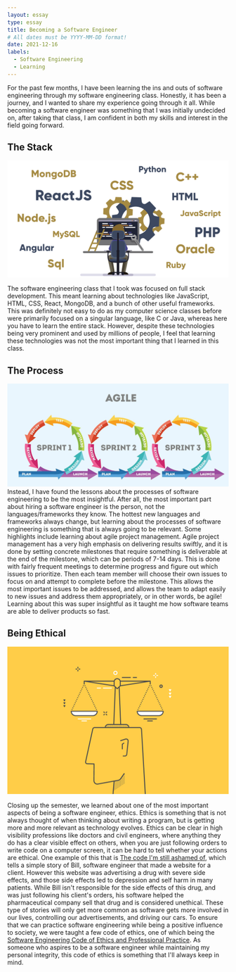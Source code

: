 ```yaml
---
layout: essay
type: essay
title: Becoming a Software Engineer
# All dates must be YYYY-MM-DD format!
date: 2021-12-16
labels:
  - Software Engineering
  - Learning
---
```

For the past few months, I have been learning the ins and outs of software engineering through my software engineering class. Honestly, it has been a journey, and I wanted to share my experience going through it all. While becoming a software engineer was something that I was initially undecided on, after taking that class, I am confident in both my skills and interest in the field going forward.

## The Stack
<img class="ui medium left circular floated image" src="../images/fullstack.png">

The software engineering class that I took was focused on full stack development. This meant learning about technologies like JavaScript, HTML, CSS, React, MongoDB, and a bunch of other useful frameworks. This was definitely not easy to do as my computer science classes before were primarily focused on a singular language, like C or Java, whereas here you have to learn the entire stack. However, despite these technologies being very prominent and used by millions of people, I feel that learning these technologies was not the most important thing that I learned in this class.

## The Process
<img class="ui medium left circular floated image" src="../images/agile.jpeg">
Instead, I have found the lessons about the processes of software engineering to be the most insightful. After all, the most important part about hiring a software engineer is the person, not the languages/frameworks they know. The hottest new languages and frameworks always change, but learning about the processes of software engineering is something that is always going to be relevant. Some highlights include learning about agile project management. Agile project management has a very high emphasis on delivering results swiftly, and it is done by setting concrete milestones that require something is deliverable at the end of the milestone, which can be periods of 7-14 days. This is done with fairly frequent meetings to determine progress and figure out which issues to prioritize. Then each team member will choose their own issues to focus on and attempt to complete before the milestone. This allows the most important issues to be addressed, and allows the team to adapt easily to new issues and address them appropriately, or in other words, be agile! Learning about this was super insightful as it taught me how software teams are able to deliver products so fast.
  
## Being Ethical
<img class="ui medium left circular floated image" src="../images/ethics.jpg">

Closing up the semester, we learned about one of the most important aspects of being a software engineer, ethics. Ethics is something that is not always thought of when thinking about writing a program, but is getting more and more relevant as technology evolves. Ethics can be clear in high visibility professions like doctors and civil engineers, where anything they do has a clear visible effect on others, when you are just following orders to write code on a computer screen, it can be hard to tell whether your actions are ethical. One example of this that is [The code I'm still ashamed of](https://www.freecodecamp.org/news/the-code-im-still-ashamed-of-e4c021dff55e/#.tsjl7lkxy), which tells a simple story of Bill, software engineer that made a website for a client. However this website was advertising a drug with severe side effects, and those side effects led to depression and self harm in many patients. While Bill isn't responsible for the side effects of this drug, and was just following his client's orders, his software helped the pharmaceutical company sell that drug and is considered unethical. These type of stories will only get more common as software gets more involved in our lives, controlling our advertisements, and driving our cars. To ensure that we can practice software engineering while being a positive influence to society, we were taught a few code of ethics, one of which being the [Software Engineering Code of Ethics and Professional Practice](https://www.computer.org/education/code-of-ethics). As someone who aspires to be a software engineer while maintaining my personal integrity, this code of ethics is something that I'll always keep in mind.
